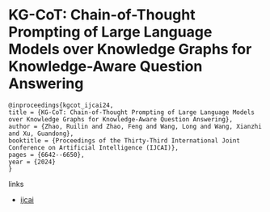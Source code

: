 # KG-CoT: Chain-of-Thought Prompting of Large Language Models over Knowledge Graphs for Knowledge-Aware Question Answering

```
@inproceedings{kgcot_ijcai24,
title = {KG-CoT: Chain-of-Thought Prompting of Large Language Models over Knowledge Graphs for Knowledge-Aware Question Answering},
author = {Zhao, Ruilin and Zhao, Feng and Wang, Long and Wang, Xianzhi and Xu, Guandong},
booktitle = {Proceedings of the Thirty-Third International Joint Conference on Artificial Intelligence (IJCAI)},
pages = {6642--6650},
year = {2024}
}
```

links
- [ijcai](https://www.ijcai.org/proceedings/2024/734)
